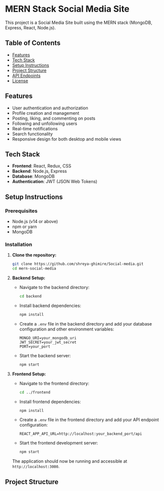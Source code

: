 # MERN Stack Social Media Site

This project is a Social Media Site built using the MERN stack (MongoDB, Express, React, Node.js).

## Table of Contents

- [Features](#features)
- [Tech Stack](#tech-stack)
- [Setup Instructions](#setup-instructions)
- [Project Structure](#project-structure)
- [API Endpoints](#api-endpoints)
- [License](#license)

## Features

- User authentication and authorization
- Profile creation and management
- Posting, liking, and commenting on posts
- Following and unfollowing users
- Real-time notifications
- Search functionality
- Responsive design for both desktop and mobile views

## Tech Stack

- **Frontend**: React, Redux, CSS
- **Backend**: Node.js, Express
- **Database**: MongoDB
- **Authentication**: JWT (JSON Web Tokens)

## Setup Instructions

### Prerequisites

- Node.js (v14 or above)
- npm or yarn
- MongoDB

### Installation

1. **Clone the repository:**

    ```sh
    git clone https://github.com/shreya-ghimire/Social-media.git
    cd mern-social-media
    ```

2. **Backend Setup:**

    - Navigate to the backend directory:
    
      ```sh
      cd backend
      ```
    
    - Install backend dependencies:
    
      ```sh
      npm install
      ```
    
    - Create a `.env` file in the backend directory and add your database configuration and other environment variables:
    
      ```
      MONGO_URI=your_mongodb_uri
      JWT_SECRET=your_jwt_secret
      PORT=your_port
      ```
    
    - Start the backend server:
    
      ```sh
      npm start
      ```

3. **Frontend Setup:**

    - Navigate to the frontend directory:
    
      ```sh
      cd ../frontend
      ```
    
    - Install frontend dependencies:
    
      ```sh
      npm install
      ```
    
    - Create a `.env` file in the frontend directory and add your API endpoint configuration:
    
      ```
      REACT_APP_API_URL=http://localhost:your_backend_port/api
      ```
    
    - Start the frontend development server:
    
      ```sh
      npm start
      ```

    The application should now be running and accessible at `http://localhost:3000`.

## Project Structure


